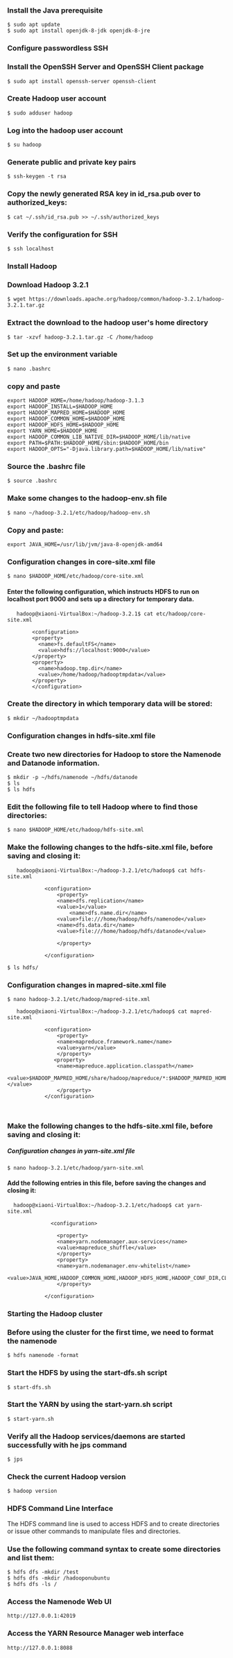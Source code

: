 ### Install the Java prerequisite
```
$ sudo apt update
$ sudo apt install openjdk-8-jdk openjdk-8-jre
```
   
### Configure passwordless SSH
   
### Install the OpenSSH Server and OpenSSH Client package
```
$ sudo apt install openssh-server openssh-client
```

### Create Hadoop user account
```
$ sudo adduser hadoop
```

### Log into the hadoop user account 
```
$ su hadoop
```
   
### Generate public and private key pairs
```
$ ssh-keygen -t rsa
```
   
### Copy the newly generated RSA key in id_rsa.pub over to authorized_keys:
```
$ cat ~/.ssh/id_rsa.pub >> ~/.ssh/authorized_keys
```

### Verify the configuration for SSH
```
$ ssh localhost
```   
   
### Install Hadoop

### Download Hadoop 3.2.1
```
$ wget https://downloads.apache.org/hadoop/common/hadoop-3.2.1/hadoop-3.2.1.tar.gz
```

### Extract the download to the hadoop user's home directory
```
$ tar -xzvf hadoop-3.2.1.tar.gz -C /home/hadoop
```
      
### Set up the environment variable
```
$ nano .bashrc 
```
   
### copy and paste
```
export HADOOP_HOME=/home/hadoop/hadoop-3.1.3
export HADOOP_INSTALL=$HADOOP_HOME
export HADOOP_MAPRED_HOME=$HADOOP_HOME
export HADOOP_COMMON_HOME=$HADOOP_HOME
export HADOOP_HDFS_HOME=$HADOOP_HOME
export YARN_HOME=$HADOOP_HOME
export HADOOP_COMMON_LIB_NATIVE_DIR=$HADOOP_HOME/lib/native
export PATH=$PATH:$HADOOP_HOME/sbin:$HADOOP_HOME/bin
export HADOOP_OPTS="-Djava.library.path=$HADOOP_HOME/lib/native"
```   
### Source the .bashrc file
```
$ source .bashrc 
```
       
###  Make some changes to the hadoop-env.sh file
```
$ nano ~/hadoop-3.2.1/etc/hadoop/hadoop-env.sh
```

### Copy and paste:
```
export JAVA_HOME=/usr/lib/jvm/java-8-openjdk-amd64

```
   
### Configuration changes in core-site.xml file
```
$ nano $HADOOP_HOME/etc/hadoop/core-site.xml
```
   
#### Enter the following configuration, which instructs HDFS to run on localhost port 9000 and sets up a directory for temporary data.
```
   hadoop@xiaoni-VirtualBox:~/hadoop-3.2.1$ cat etc/hadoop/core-site.xml 
	
		<configuration>
		<property>
		  <name>fs.defaultFS</name>
		  <value>hdfs://localhost:9000</value>
		</property>
		<property>
		  <name>hadoop.tmp.dir</name>
		  <value>/home/hadoop/hadooptmpdata</value>
		</property>
		</configuration>
```
       
### Create the directory in which temporary data will be stored:
```
$ mkdir ~/hadooptmpdata
```
        
### Configuration changes in hdfs-site.xml file
   
### Create two new directories for Hadoop to store the Namenode and Datanode information.
```
$ mkdir -p ~/hdfs/namenode ~/hdfs/datanode
$ ls
$ ls hdfs
```

### Edit the following file to tell Hadoop where to find those directories:
```  
$ nano $HADOOP_HOME/etc/hadoop/hdfs-site.xml
``` 

### Make the following changes to the hdfs-site.xml file, before saving and closing it:
```  
   hadoop@xiaoni-VirtualBox:~/hadoop-3.2.1/etc/hadoop$ cat hdfs-site.xml
   
			<configuration>
			    <property>
				<name>dfs.replication</name>
				<value>1</value>
			    	<name>dfs.name.dir</name>
				<value>file:///home/hadoop/hdfs/namenode</value>
				<name>dfs.data.dir</name>
				<value>file:///home/hadoop/hdfs/datanode</value>

			    </property>

			</configuration>   

$ ls hdfs/
```

### Configuration changes in mapred-site.xml file
```
$ nano hadoop-3.2.1/etc/hadoop/mapred-site.xml 
       
   hadoop@xiaoni-VirtualBox:~/hadoop-3.2.1/etc/hadoop$ cat mapred-site.xml
   
			<configuration>
			    <property>
				<name>mapreduce.framework.name</name>
				<value>yarn</value>
			    </property>
			   <property>
				<name>mapreduce.application.classpath</name>
				<value>$HADOOP_MAPRED_HOME/share/hadoop/mapreduce/*:$HADOOP_MAPRED_HOME/share/hadoop/mapreduce/lib/*</value>
			    </property>
			</configuration>

   
```

### Make the following changes to the hdfs-site.xml file, before saving and closing it:
   
##### Configuration changes in yarn-site.xml file
```
$ nano hadoop-3.2.1/etc/hadoop/yarn-site.xml 
```

#### Add the following entries in this file, before saving the changes and closing it:
```
  hadoop@xiaoni-VirtualBox:~/hadoop-3.2.1/etc/hadoop$ cat yarn-site.xml
  
			  <configuration>

			    <property>
				<name>yarn.nodemanager.aux-services</name>
				<value>mapreduce_shuffle</value>
			    </property>
			    <property>
				<name>yarn.nodemanager.env-whitelist</name>
				<value>JAVA_HOME,HADOOP_COMMON_HOME,HADOOP_HDFS_HOME,HADOOP_CONF_DIR,CLASSPATH_PREPEND_DISTCACHE,HADOOP_YARN_HOME,HADOOP_MAPRED_HOME</value>
			    </property>

			</configuration>
```
   
   
### Starting the Hadoop cluster
   
### Before using the cluster for the first time, we need to format the namenode
```
$ hdfs namenode -format
```

### Start the HDFS by using the start-dfs.sh script
```
$ start-dfs.sh 
```

### Start the YARN by using the start-yarn.sh script
```
$ start-yarn.sh 
```
       
### Verify all the Hadoop services/daemons are started successfully with he jps command
```
$ jps 
```

### Check the current Hadoop version
```
$ hadoop version
``` 
       
### HDFS Command Line Interface
 The HDFS command line is used to access HDFS and to create directories or issue other commands to manipulate files and directories. 

### Use the following command syntax to create some directories and list them:
```
$ hdfs dfs -mkdir /test
$ hdfs dfs -mkdir /hadooponubuntu
$ hdfs dfs -ls /
```
       
       
### Access the Namenode Web UI
```
http://127.0.0.1:42019
```

### Access the YARN Resource Manager web interface
```
http://127.0.0.1:8088
```
   
   
   
     
